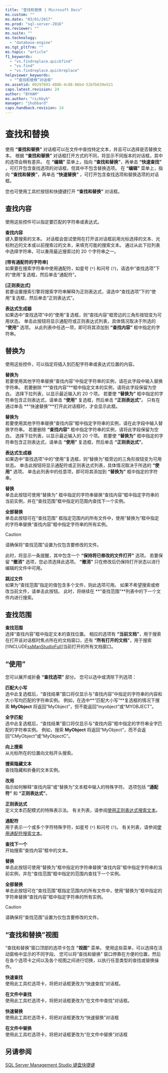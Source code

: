 ```yaml
---
title: "查找和替换 | Microsoft Docs"
ms.custom: ""
ms.date: "03/01/2017"
ms.prod: "sql-server-2016"
ms.reviewer: ""
ms.suite: ""
ms.technology: 
  - "database-engine"
ms.tgt_pltfrm: ""
ms.topic: "article"
f1_keywords: 
  - "vs.findreplace.quickfind"
  - "vs.find"
  - "vs.findreplace.quickreplace"
helpviewer_keywords: 
  - "“查找和替换”对话框"
ms.assetid: 09297893-d80b-4c88-86b4-52bfb639e521
caps.latest.revision: 24
author: "BYHAM"
ms.author: "rickbyh"
manager: "jhubbard"
caps.handback.revision: 24
---
```

# 查找和替换
  使用 **“查找和替换”** 对话框可以在文件中查找特定文本，并且可以选择是否替换文本。 根据 **“查找和替换”** 对话框打开方式的不同，将显示不同版本的对话框，其中的选项会稍有差异。 在 **“编辑”** 菜单上，指向 **“查找和替换”**，再单击 **“快速查找”** ，可打开包含查找选项的对话框，但其中不包含替换选项。 在 **“编辑”** 菜单上，指向 **“查找和替换”**，再单击 **“快速替换”** ，可打开包含查找选项和替换选项的对话框。  
  
 您也可使用工具栏按钮和快捷键打开 **“查找和替换”** 对话框。  
  
## 查找内容  
 使用这些控件可以指定要匹配的字符串或表达式。  
  
 **查找内容**  
 键入要搜索的文本。 对话框会尝试使用在打开该对话框前用光标选择的文本、光标附近的文本或以前搜索过的文本，来填充可能的搜索文本。 通过从此下拉列表中选择字符串，可以重用最近搜索过的 20 个字符串之一。  
  
 **[带有通配符的字符串]**  
 如果要在搜索字符串中使用通配符，如星号 (`*`) 和问号 (`?`)，请选中“查找选项”下的“使用”复选框，然后单击“通配符”。  
  
 **[正则表达式]**  
 若要设置搜索引擎将搜索字符串解释为正则表达式，请选中“查找选项”下的“使用”复选框，然后单击“正则表达式”。  
  
 **表达式生成器**  
 如果选中“查找选项”中的“使用”复选框，则“查找内容”框旁边的三角形按钮变为可用状态。 单击此按钮将显示通配符或正则表达式列表，具体情况取决于所选的 **“使用”** 选项。 从此列表中任选一项，即可将其添加到 **“查找内容”** 框中指定的字符串。  
  
## 替换为  
 使用这些控件，可以指定将插入到匹配字符串或表达式位置的内容。  
  
 **替换为**  
 若要使用其他字符串替换“查找内容”中指定字符串的实例，请在此字段中输入替换字符串。 若要删除 **“查找内容”**框中指定文本的实例，请将此字段保留为空白。 选择下拉列表，以显示最近输入的 20 个项。 若要使 **“替换为”** 框中指定的字符串包含正则表达式，请单击 **“使用”** 复选框，然后单击 **“正则表达式”**。 只有在通过单击 **“快速替换”**打开此对话框时，才会显示此框。  
  
 **替换为**  
 若要使用其他字符串替换“查找内容”框中指定字符串的实例，请在此字段中输入替换字符串。 若要删除 **“查找内容”** 框中指定字符串的实例，请将此字段保留为空白。 选择下拉列表，以显示最近输入的 20 个项。 若要使 **“替换为”** 框中指定的字符串包含正则表达式，请单击 **“使用”** 复选框，然后单击 **“正则表达式”**。  
  
 **表达式生成器**  
 如果选中“查找选项”中的“使用”复选框，则“替换为”框旁边的三角形按钮变为可用状态。 单击此按钮将显示通配符或正则表达式列表，具体情况取决于所选的 **“使用”** 选项。 单击此列表中的任意项，即可将其添加到 **“替换为”** 框中指定的字符串。  
  
 **替换**  
 单击此按钮可使用“替换为” 框中指定的字符串替换“查找内容”框中指定字符串的当前实例，并在“查找范围”框中指定的范围内查找下一个实例。  
  
 **全部替换**  
 单击此按钮可在“查找范围” 框指定范围内的所有文件中，使用“替换为”框中指定的字符串替换“查找内容”框中指定字符串的所有实例。  
  
> [!CAUTION]  
>  请确保将“查找范围”设置为仅包含要修改的文件。  
  
 此时，将显示一条提醒，其中包含一个 **“保持将已修改的文件打开”** 选项。 若要保留 **“撤消”** 选项，您必须选择此选项。 **“撤消”** 只在修改后仍保持打开状态以进行编辑的文件中可用。  
  
 **跳过文件**  
 如果为“查找范围”指定的值包含多个文件，则此选项可用。 如果不希望搜索或修改当前文件，请单击此按钮。 此时，将继续在 **“查找范围”**列表中的下一个文件内进行搜索。  
  
## 查找范围  
 **查找范围**  
 选择“查找内容”框中指定文本的查找位置。 相应的选项有 **“当前文档”**，用于搜索在打开该对话框时焦点所在的文档窗口，还有 **“所有打开的文档”**，用于搜索 [!INCLUDE[ssManStudioFull](../../includes/ssmanstudiofull-md.md)]当前打开的所有文档窗口。  
  
## “使用”  
 您可以展开或折叠 **“查找选项”** 部分。 您可以选中或清除下列选项：  
  
 **匹配大小写**  
 选中此复选框后，“查找结果”窗口将仅显示与“查找内容”中指定的字符串的内容和大小写均匹配的字符串实例。 例如，在选中**“匹配大小写”**复选框的情况下搜索 **MyObject** 将返回“MyObject”，但不能返回“myobject”或“MYOBJECT”。  
  
 **全字匹配**  
 选中此复选框后，“查找结果”窗口将仅显示与“查找内容”框中指定的字符串全字匹配的字符串实例。 例如，搜索 **MyObject** 将返回“MyObject”，而不会返回“CMyObject”或“MyObjectC”。  
  
 **向上搜索**  
 从光标所在的位置向文档开头搜索。  
  
 **搜索隐藏文本**  
 查找隐藏和折叠的文本实例。  
  
 **改用**  
 指示如何解释“查找内容”或“替换为”文本框中输入的特殊字符。 选项包括 **“通配符”** 和 **“正则表达式”**。  
  
 **正则表达式**  
 定义文本匹配模式的特殊表示法。 有关列表，请参阅[使用正则表达式搜索文本](../../relational-databases/scripting/search-text-with-regular-expressions.md)。  
  
 **通配符**  
 用于表示一个或多个字符特殊字符，如星号 (`*`) 和问号 (`?`)。 有关列表，请参阅[使用通配符搜索文本](../../relational-databases/scripting/search-text-with-wildcards.md)。  
  
 **查找下一个**  
 开始搜索“查找内容”框中的文本。  
  
 **替换**  
 单击此按钮可使用“替换为”框中指定的字符串替换“查找内容”框中指定字符串的当前实例，并在“查找范围”框中指定的范围内查找下一个实例。  
  
 **全部替换**  
 单击此按钮可在“查找范围”框指定范围内的所有文件中，使用“替换为”框中指定的字符串替换“查找内容”框中指定字符串的所有实例。  
  
> [!CAUTION]  
>  请确保将“查找范围”设置为仅包含要修改的文件。  
  
## “查找和替换”视图  
 “查找和替换”窗口顶部的选项卡包含 **“视图”** 菜单。 使用这些菜单，可以选择在活动窗格中显示的不同字段。 您可以将“查找和替换”  窗口停靠在方便的位置，然后在各个选项卡之间以及各个视图之间进行切换，以执行任意类型的查找或替换操作。  
  
 **快速查找**  
 使用此工具栏选项卡，将把对话框更改为“快速查找”对话框。  
  
 **在文件中查找**  
 使用此工具栏选项卡，将把对话框更改为“在文件中查找”对话框。  
  
 **快速替换**  
 使用此工具栏选项卡，将把对话框更改为“快速替换”对话框  
  
 **在文件中替换**  
 使用此工具栏选项卡，将把对话框更改为“在文件中替换”对话框  
  
## 另请参阅  
 [SQL Server Management Studio 键盘快捷键](../../tools/sql-server-management-studio/sql-server-management-studio-keyboard-shortcuts.md)  
  
  